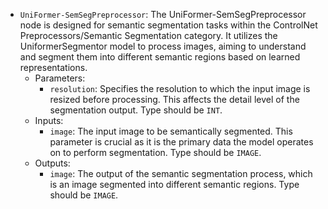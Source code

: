 - `UniFormer-SemSegPreprocessor`: The UniFormer-SemSegPreprocessor node is designed for semantic segmentation tasks within the ControlNet Preprocessors/Semantic Segmentation category. It utilizes the UniformerSegmentor model to process images, aiming to understand and segment them into different semantic regions based on learned representations.
    - Parameters:
        - `resolution`: Specifies the resolution to which the input image is resized before processing. This affects the detail level of the segmentation output. Type should be `INT`.
    - Inputs:
        - `image`: The input image to be semantically segmented. This parameter is crucial as it is the primary data the model operates on to perform segmentation. Type should be `IMAGE`.
    - Outputs:
        - `image`: The output of the semantic segmentation process, which is an image segmented into different semantic regions. Type should be `IMAGE`.
